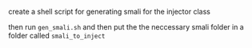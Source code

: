 

create a shell script for generating smali 
for the injector class

then run `gen_smali.sh` and then put the 
the neccessary smali folder in a folder
called `smali_to_inject`
